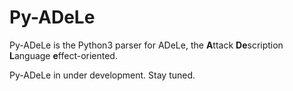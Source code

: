 # Py-ADeLe
Py-ADeLe is the Python3 parser for ADeLe, the **A**ttack **De**scription **L**anguage **e**ffect-oriented. 

Py-ADeLe in under development.
Stay tuned.
